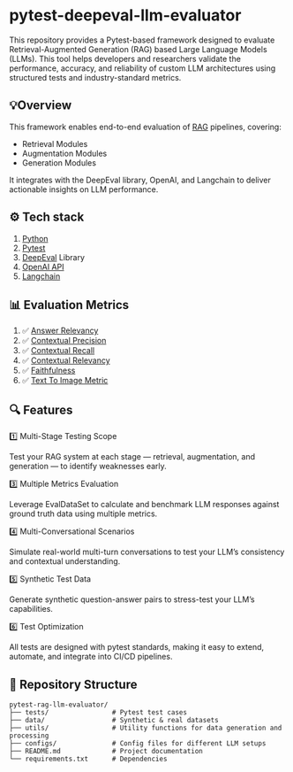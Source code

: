 # pytest-deepeval-llm-evaluator

This repository provides a Pytest-based framework designed to evaluate Retrieval-Augmented Generation (RAG) based Large Language Models (LLMs). This tool helps developers and researchers validate the performance, accuracy, and reliability of custom LLM architectures using structured tests and industry-standard metrics.

## 💡Overview

This framework enables end-to-end evaluation of [RAG](https://blogs.nvidia.com/blog/what-is-retrieval-augmented-generation/) pipelines, covering:
* 	Retrieval Modules
* 	Augmentation Modules
* 	Generation Modules

It integrates with the DeepEval library, OpenAI, and Langchain to deliver actionable insights on LLM performance.

## ⚙️ Tech stack
1. [Python](https://www.python.org/downloads/)
2. [Pytest](https://docs.pytest.org/en/stable/)
3. [DeepEval](https://www.deepeval.com/docs/getting-started) Library
4. [OpenAI API](https://platform.openai.com/)
5. [Langchain](https://python.langchain.com/docs/introduction/)

## 📊 Evaluation Metrics
1. ✅ [Answer Relevancy](https://www.deepeval.com/docs/metrics-answer-relevancy)
2. ✅ [Contextual Precision](https://www.deepeval.com/docs/metrics-contextual-precision)
3. ✅ [Contextual Recall](https://www.deepeval.com/docs/metrics-contextual-recall)
4. ✅ [Contextual Relevancy](https://www.deepeval.com/docs/metrics-contextual-relevancy)
4. ✅ [Faithfulness](https://www.deepeval.com/docs/metrics-faithfulness)
5. ✅ [Text To Image Metric](https://www.deepeval.com/docs/multimodal-metrics-text-to-image)

## 🔍 Features

1️⃣ Multi-Stage Testing Scope

Test your RAG system at each stage — retrieval, augmentation, and generation — to identify weaknesses early.

3️⃣ Multiple Metrics Evaluation

Leverage EvalDataSet to calculate and benchmark LLM responses against ground truth data using multiple metrics.

4️⃣ Multi-Conversational Scenarios

Simulate real-world multi-turn conversations to test your LLM’s consistency and contextual understanding.

5️⃣ Synthetic Test Data

Generate synthetic question-answer pairs to stress-test your LLM’s capabilities.

6️⃣ Test Optimization

All tests are designed with pytest standards, making it easy to extend, automate, and integrate into CI/CD pipelines.

## 📂 Repository Structure
````plaintext
pytest-rag-llm-evaluator/
├── tests/                # Pytest test cases
├── data/                 # Synthetic & real datasets
├── utils/                # Utility functions for data generation and processing
├── configs/              # Config files for different LLM setups
├── README.md             # Project documentation
└── requirements.txt      # Dependencies
````

